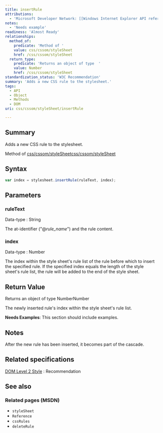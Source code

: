 ```yaml
---
title: insertRule
attributions:
  - 'Microsoft Developer Network: [[Windows Internet Explorer API reference](http://msdn.microsoft.com/en-us/library/ie/hh828809%28v=vs.85%29.aspx) Article]'
notes:
  - 'Needs example'
readiness: 'Almost Ready'
relationships:
  method_of:
    predicate: 'Method of '
    value: css/cssom/styleSheet
    href: /css/cssom/styleSheet
  return_type:
    predicate: 'Returns an object of type  '
    value: Number
    href: /css/cssom/styleSheet
standardization_status: 'W3C Recommendation'
summary: 'Adds a new CSS rule to the stylesheet.'
tags:
  - API
  - Object
  - Methods
  - DOM
uri: css/cssom/styleSheet/insertRule

---
```

## Summary

Adds a new CSS rule to the stylesheet.

Method of [css/cssom/styleSheet](/css/cssom/styleSheet)[css/cssom/styleSheet](/css/cssom/styleSheet)

## Syntax

``` js
var index = stylesheet.insertRule(ruleText, index);
```

## Parameters

### ruleText

 Data-type
:   String

 The at-identifier ("@*rule\_name*") and the rule content.

### index

 Data-type
:   Number

 The index within the style sheet's rule list of the rule before which to insert the specified rule. If the specified index equals the length of the style sheet's rule list, the rule will be added to the end of the style sheet.

## Return Value

Returns an object of type NumberNumber

The newly inserted rule's index within the style sheet's rule list.

**Needs Examples**: This section should include examples.

## Notes

After the new rule has been inserted, it becomes part of the cascade.

## Related specifications

[DOM Level 2 Style](http://www.w3.org/TR/2000/REC-DOM-Level-2-Style-20001113/css.html)
:   Recommendation

## See also

### Related pages (MSDN)

-   `styleSheet`
-   `Reference`
-   `cssRules`
-   `deleteRule`
